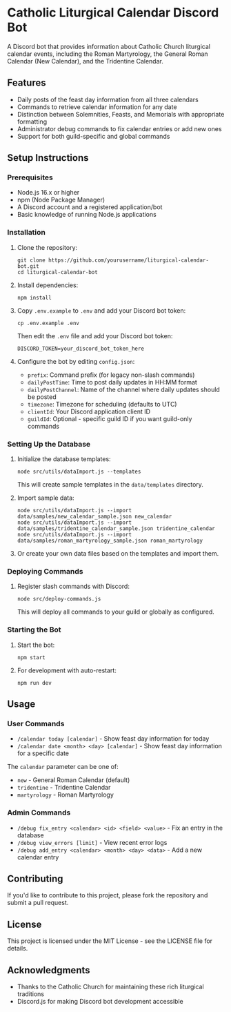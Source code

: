 # Catholic Liturgical Calendar Discord Bot

A Discord bot that provides information about Catholic Church liturgical calendar events, including the Roman Martyrology, the General Roman Calendar (New Calendar), and the Tridentine Calendar.

## Features

- Daily posts of the feast day information from all three calendars
- Commands to retrieve calendar information for any date
- Distinction between Solemnities, Feasts, and Memorials with appropriate formatting
- Administrator debug commands to fix calendar entries or add new ones
- Support for both guild-specific and global commands

## Setup Instructions

### Prerequisites

- Node.js 16.x or higher
- npm (Node Package Manager)
- A Discord account and a registered application/bot
- Basic knowledge of running Node.js applications

### Installation

1. Clone the repository:
   ```
   git clone https://github.com/yourusername/liturgical-calendar-bot.git
   cd liturgical-calendar-bot
   ```

2. Install dependencies:
   ```
   npm install
   ```

3. Copy `.env.example` to `.env` and add your Discord bot token:
   ```
   cp .env.example .env
   ```
   Then edit the `.env` file and add your Discord bot token:
   ```
   DISCORD_TOKEN=your_discord_bot_token_here
   ```

4. Configure the bot by editing `config.json`:
   - `prefix`: Command prefix (for legacy non-slash commands)
   - `dailyPostTime`: Time to post daily updates in HH:MM format
   - `dailyPostChannel`: Name of the channel where daily updates should be posted
   - `timezone`: Timezone for scheduling (defaults to UTC)
   - `clientId`: Your Discord application client ID
   - `guildId`: Optional - specific guild ID if you want guild-only commands

### Setting Up the Database

1. Initialize the database templates:
   ```
   node src/utils/dataImport.js --templates
   ```
   This will create sample templates in the `data/templates` directory.

2. Import sample data:
   ```
   node src/utils/dataImport.js --import data/samples/new_calendar_sample.json new_calendar
   node src/utils/dataImport.js --import data/samples/tridentine_calendar_sample.json tridentine_calendar
   node src/utils/dataImport.js --import data/samples/roman_martyrology_sample.json roman_martyrology
   ```

3. Or create your own data files based on the templates and import them.

### Deploying Commands

1. Register slash commands with Discord:
   ```
   node src/deploy-commands.js
   ```
   This will deploy all commands to your guild or globally as configured.

### Starting the Bot

1. Start the bot:
   ```
   npm start
   ```

2. For development with auto-restart:
   ```
   npm run dev
   ```

## Usage

### User Commands

- `/calendar today [calendar]` - Show feast day information for today
- `/calendar date <month> <day> [calendar]` - Show feast day information for a specific date

The `calendar` parameter can be one of:
- `new` - General Roman Calendar (default)
- `tridentine` - Tridentine Calendar
- `martyrology` - Roman Martyrology

### Admin Commands

- `/debug fix_entry <calendar> <id> <field> <value>` - Fix an entry in the database
- `/debug view_errors [limit]` - View recent error logs
- `/debug add_entry <calendar> <month> <day> <data>` - Add a new calendar entry

## Contributing

If you'd like to contribute to this project, please fork the repository and submit a pull request.

## License

This project is licensed under the MIT License - see the LICENSE file for details.

## Acknowledgments

- Thanks to the Catholic Church for maintaining these rich liturgical traditions
- Discord.js for making Discord bot development accessible
```
